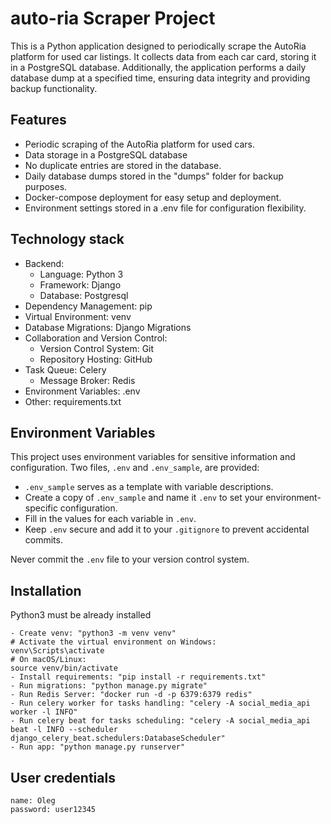 # auto-ria Scraper Project

This is a Python application designed to periodically scrape the AutoRia platform for used car listings. It collects data from each car card, storing it in a PostgreSQL database. Additionally, the application performs a daily database dump at a specified time, ensuring data integrity and providing backup functionality.

## Features

* Periodic scraping of the AutoRia platform for used cars.
* Data storage in a PostgreSQL database
* No duplicate entries are stored in the database.
* Daily database dumps stored in the "dumps" folder for backup purposes.
* Docker-compose deployment for easy setup and deployment.
* Environment settings stored in a .env file for configuration flexibility.

## Technology stack

* Backend:
  - Language: Python 3 
  - Framework: Django 
  - Database: Postgresql 
* Dependency Management: pip
* Virtual Environment: venv
* Database Migrations: Django Migrations
* Collaboration and Version Control:
  - Version Control System: Git
  - Repository Hosting: GitHub
* Task Queue: Celery
  - Message Broker: Redis 
* Environment Variables: .env
* Other: requirements.txt

## Environment Variables

This project uses environment variables for sensitive information and configuration. Two files, `.env` and `.env_sample`, are provided:

- `.env_sample` serves as a template with variable descriptions.
- Create a copy of `.env_sample` and name it `.env` to set your environment-specific configuration.
- Fill in the values for each variable in `.env`.
- Keep `.env` secure and add it to your `.gitignore` to prevent accidental commits.

Never commit the `.env` file to your version control system.

## Installation

Python3 must be already installed

```shell
- Сreate venv: "python3 -m venv venv"
# Activate the virtual environment on Windows:
venv\Scripts\activate
# On macOS/Linux:
source venv/bin/activate
- Install requirements: "pip install -r requirements.txt"
- Run migrations: "python manage.py migrate"
- Run Redis Server: "docker run -d -p 6379:6379 redis"
- Run celery worker for tasks handling: "celery -A social_media_api worker -l INFO"
- Run celery beat for tasks scheduling: "celery -A social_media_api beat -l INFO --scheduler django_celery_beat.schedulers:DatabaseScheduler"
- Run app: "python manage.py runserver"
```

## User credentials

```shell
name: Oleg
password: user12345
```
